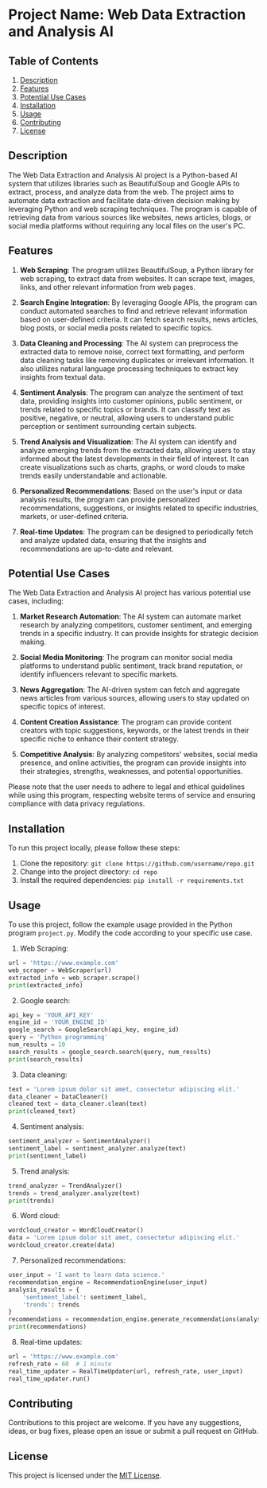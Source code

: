 # Project Name: Web Data Extraction and Analysis AI

## Table of Contents
1. [Description](#description)
2. [Features](#features)
3. [Potential Use Cases](#potential-use-cases)
4. [Installation](#installation)
5. [Usage](#usage)
6. [Contributing](#contributing)
7. [License](#license)

## Description <a name="description"></a>
The Web Data Extraction and Analysis AI project is a Python-based AI system that utilizes libraries such as BeautifulSoup and Google APIs to extract, process, and analyze data from the web. The project aims to automate data extraction and facilitate data-driven decision making by leveraging Python and web scraping techniques. The program is capable of retrieving data from various sources like websites, news articles, blogs, or social media platforms without requiring any local files on the user's PC.

## Features <a name="features"></a>
1. **Web Scraping**: The program utilizes BeautifulSoup, a Python library for web scraping, to extract data from websites. It can scrape text, images, links, and other relevant information from web pages.

2. **Search Engine Integration**: By leveraging Google APIs, the program can conduct automated searches to find and retrieve relevant information based on user-defined criteria. It can fetch search results, news articles, blog posts, or social media posts related to specific topics.

3. **Data Cleaning and Processing**: The AI system can preprocess the extracted data to remove noise, correct text formatting, and perform data cleaning tasks like removing duplicates or irrelevant information. It also utilizes natural language processing techniques to extract key insights from textual data.

4. **Sentiment Analysis**: The program can analyze the sentiment of text data, providing insights into customer opinions, public sentiment, or trends related to specific topics or brands. It can classify text as positive, negative, or neutral, allowing users to understand public perception or sentiment surrounding certain subjects.

5. **Trend Analysis and Visualization**: The AI system can identify and analyze emerging trends from the extracted data, allowing users to stay informed about the latest developments in their field of interest. It can create visualizations such as charts, graphs, or word clouds to make trends easily understandable and actionable.

6. **Personalized Recommendations**: Based on the user's input or data analysis results, the program can provide personalized recommendations, suggestions, or insights related to specific industries, markets, or user-defined criteria.

7. **Real-time Updates**: The program can be designed to periodically fetch and analyze updated data, ensuring that the insights and recommendations are up-to-date and relevant.

## Potential Use Cases <a name="potential-use-cases"></a>
The Web Data Extraction and Analysis AI project has various potential use cases, including:

1. **Market Research Automation**: The AI system can automate market research by analyzing competitors, customer sentiment, and emerging trends in a specific industry. It can provide insights for strategic decision making.

2. **Social Media Monitoring**: The program can monitor social media platforms to understand public sentiment, track brand reputation, or identify influencers relevant to specific markets.

3. **News Aggregation**: The AI-driven system can fetch and aggregate news articles from various sources, allowing users to stay updated on specific topics of interest.

4. **Content Creation Assistance**: The program can provide content creators with topic suggestions, keywords, or the latest trends in their specific niche to enhance their content strategy.

5. **Competitive Analysis**: By analyzing competitors' websites, social media presence, and online activities, the program can provide insights into their strategies, strengths, weaknesses, and potential opportunities.

Please note that the user needs to adhere to legal and ethical guidelines while using this program, respecting website terms of service and ensuring compliance with data privacy regulations.

## Installation <a name="installation"></a>
To run this project locally, please follow these steps:

1. Clone the repository: `git clone https://github.com/username/repo.git`
2. Change into the project directory: `cd repo`
3. Install the required dependencies: `pip install -r requirements.txt`

## Usage <a name="usage"></a>
To use this project, follow the example usage provided in the Python program `project.py`. Modify the code according to your specific use case.

1. Web Scraping:
```python
url = 'https://www.example.com'
web_scraper = WebScraper(url)
extracted_info = web_scraper.scrape()
print(extracted_info)
```

2. Google search:
```python
api_key = 'YOUR_API_KEY'
engine_id = 'YOUR_ENGINE_ID'
google_search = GoogleSearch(api_key, engine_id)
query = 'Python programming'
num_results = 10
search_results = google_search.search(query, num_results)
print(search_results)
```

3. Data cleaning:
```python
text = 'Lorem ipsum dolor sit amet, consectetur adipiscing elit.'
data_cleaner = DataCleaner()
cleaned_text = data_cleaner.clean(text)
print(cleaned_text)
```

4. Sentiment analysis:
```python
sentiment_analyzer = SentimentAnalyzer()
sentiment_label = sentiment_analyzer.analyze(text)
print(sentiment_label)
```

5. Trend analysis:
```python
trend_analyzer = TrendAnalyzer()
trends = trend_analyzer.analyze(text)
print(trends)
```

6. Word cloud:
```python
wordcloud_creator = WordCloudCreator()
data = 'Lorem ipsum dolor sit amet, consectetur adipiscing elit.'
wordcloud_creator.create(data)
```

7. Personalized recommendations:
```python
user_input = 'I want to learn data science.'
recommendation_engine = RecommendationEngine(user_input)
analysis_results = {
    'sentiment_label': sentiment_label,
    'trends': trends
}
recommendations = recommendation_engine.generate_recommendations(analysis_results)
print(recommendations)
```

8. Real-time updates:
```python
url = 'https://www.example.com'
refresh_rate = 60  # 1 minute
real_time_updater = RealTimeUpdater(url, refresh_rate, user_input)
real_time_updater.run()
```

## Contributing <a name="contributing"></a>
Contributions to this project are welcome. If you have any suggestions, ideas, or bug fixes, please open an issue or submit a pull request on GitHub.

## License <a name="license"></a>
This project is licensed under the [MIT License](https://opensource.org/licenses/MIT).
